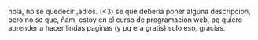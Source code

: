 hola, no se quedecir
,adios. 
(<3)
se que deberia poner alguna descripcion, pero no se que,
ñam, estoy en el curso de programacion web, pq quiero aprender a hacer lindas paginas 
(y pq era gratis) 
solo eso, gracias.
